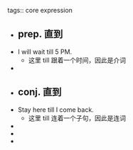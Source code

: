 tags:: core expression

- ## prep. 直到
- I will wait till 5 PM.
	- 这里 till 跟着一个时间，因此是介词
-
- ## conj. 直到
- Stay here till I come back.
	- 这里 till 连着一个子句，因此是连词
-
-
-